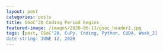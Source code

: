 ```yaml
---
layout: post
categories: posts
title: GSoC’20 Coding Period begins
featured-image: /images/2020-06-13/gsoc_header2.jpg
tags: [post, GSoC'20, CuPy, Coding, Python, CUDA, Week_2]
date-string: JUNE 12, 2020
---
```

<script src="//ajax.googleapis.com/ajax/libs/jquery/1.9.1/jquery.min.js"></script>
<script>window.jQuery || document.write('<script src="_/js/libs/jquery-1.9.1.min.js"><\/script>')</script>

